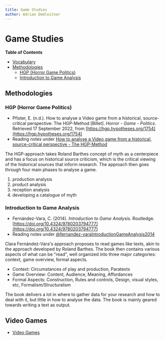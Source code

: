 ```yaml
---
title: Game Studies
author: Adrian Demleitner 
---
```

# Game Studies

**Table of Contents**

- [Vocabulary](#vocabulary)
- [Methodologies](#methodologies)
	- [HGP (Horror Game Politics)](#hgp-horror-game-politics)
	- [Introduction to Game Analysis](#introduction-to-game-analysis)

## Methodologies 
### HGP (Horror Game Politics)

- Pfister, E. (n.d.). How to analyse a Video game from a historical, source-critical perspective: The HGP-Method [Billet]. _Horror - Game - Politics_. Retrieved 17 September 2022, from [https://hgp.hypotheses.org/1754](https://hgp.hypotheses.org/1754)
- Reading notes under [How to analyse a Video game from a historical, source-critical perspective - The HGP-Method](reading/hypothes.is/How%20to%20analyse%20a%20Video%20game%20from%20a%20historical,%20source-critical%20perspective%20-%20The%20HGP-Method.md)

The HGP-approach takes Roland Barthes concept of myth as a centerpiece and has a focus on historical source criticism, which is the critical viewing of the historical sources that inform research. The approach then goes through four main phases to analyse a game.

1. production analysis
2. product analysis
3. reception analysis
4. developing a catalogue of myth

### Introduction to Game Analysis
- Fernández-Vara, C. (2014). _Introduction to Game Analysis_. Routledge. [https://doi.org/10.4324/9780203794777](https://doi.org/10.4324/9780203794777)
- Reading notes under [@fernandez-varaIntroductionGameAnalysis2014](reading/@fernandez-varaIntroductionGameAnalysis2014.md)

Clara Fernández-Vara's approach proposes to read games like texts, akin to the approach developed by Roland Barthes. The book then contains various aspects of what can be "read", well organized into three major categories: context, game overview, formal aspects.

- Context: Circumstances of play and production, Paratexts
- Game Overview: Content, Audience, Meaning, Affordances
- Formal Aspects: Construction, Rules and controls, Design, visual styles, etc, Formalism/Structuralism

The book delivers a lot in where to gather data for your research and how to deal with it, but little in how to analyse the data. The book is mainly geared towards writing a text as output.

## Video Games 
- [Video Games](notes/Video%20Games.md)